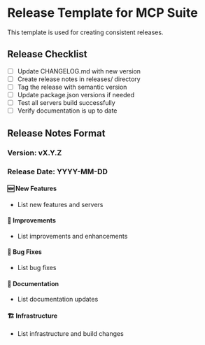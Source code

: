 # Release Template for MCP Suite

This template is used for creating consistent releases.

## Release Checklist

- [ ] Update CHANGELOG.md with new version
- [ ] Create release notes in releases/ directory
- [ ] Tag the release with semantic version
- [ ] Update package.json versions if needed
- [ ] Test all servers build successfully
- [ ] Verify documentation is up to date

## Release Notes Format

### Version: vX.Y.Z
### Release Date: YYYY-MM-DD

#### 🆕 New Features
- List new features and servers

#### 🔧 Improvements
- List improvements and enhancements

#### 🐛 Bug Fixes
- List bug fixes

#### 📖 Documentation
- List documentation updates

#### 🏗️ Infrastructure
- List infrastructure and build changes

